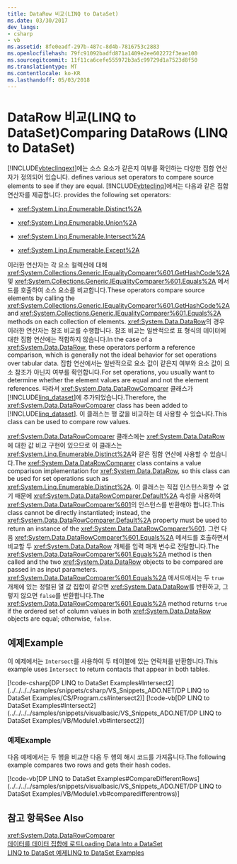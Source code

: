 ```yaml
---
title: DataRow 비교(LINQ to DataSet)
ms.date: 03/30/2017
dev_langs:
- csharp
- vb
ms.assetid: 8fe0eadf-297b-487c-8d4b-7816753c2883
ms.openlocfilehash: 79fc91092badfd871a1409e2ee602272f3eae100
ms.sourcegitcommit: 11f11ca6cefe555972b3a5c99729d1a7523d8f50
ms.translationtype: MT
ms.contentlocale: ko-KR
ms.lasthandoff: 05/03/2018
---
```

# <a name="comparing-datarows-linq-to-dataset"></a><span data-ttu-id="c2fce-102">DataRow 비교(LINQ to DataSet)</span><span class="sxs-lookup"><span data-stu-id="c2fce-102">Comparing DataRows (LINQ to DataSet)</span></span>
[!INCLUDE[vbteclinqext](../../../../includes/vbteclinqext-md.md)]<span data-ttu-id="c2fce-103">에는 소스 요소가 같은지 여부를 확인하는 다양한 집합 연산자가 정의되어 있습니다.</span><span class="sxs-lookup"><span data-stu-id="c2fce-103"> defines various set operators to compare source elements to see if they are equal.</span></span> [!INCLUDE[vbteclinq](../../../../includes/vbteclinq-md.md)]<span data-ttu-id="c2fce-104">에서는 다음과 같은 집합 연산자를 제공합니다.</span><span class="sxs-lookup"><span data-stu-id="c2fce-104"> provides the following set operators:</span></span>  
  
-   <xref:System.Linq.Enumerable.Distinct%2A>  
  
-   <xref:System.Linq.Enumerable.Union%2A>  
  
-   <xref:System.Linq.Enumerable.Intersect%2A>  
  
-   <xref:System.Linq.Enumerable.Except%2A>  
  
 <span data-ttu-id="c2fce-105">이러한 연산자는 각 요소 컬렉션에 대해 <xref:System.Collections.Generic.IEqualityComparer%601.GetHashCode%2A> 및 <xref:System.Collections.Generic.IEqualityComparer%601.Equals%2A> 메서드를 호출하여 소스 요소를 비교합니다.</span><span class="sxs-lookup"><span data-stu-id="c2fce-105">These operators compare source elements by calling the <xref:System.Collections.Generic.IEqualityComparer%601.GetHashCode%2A> and <xref:System.Collections.Generic.IEqualityComparer%601.Equals%2A> methods on each collection of elements.</span></span> <span data-ttu-id="c2fce-106"><xref:System.Data.DataRow>의 경우 이러한 연산자는 참조 비교를 수행합니다. 참조 비교는 일반적으로 표 형식의 데이터에 대한 집합 연산에는 적합하지 않습니다.</span><span class="sxs-lookup"><span data-stu-id="c2fce-106">In the case of a <xref:System.Data.DataRow>, these operators perform a reference comparison, which is generally not the ideal behavior for set operations over tabular data.</span></span> <span data-ttu-id="c2fce-107">집합 연산에서는 일반적으로 요소 값이 같은지 여부와 요소 값이 요소 참조가 아닌지 여부를 확인합니다.</span><span class="sxs-lookup"><span data-stu-id="c2fce-107">For set operations, you usually want to determine whether the element values are equal and not the element references.</span></span> <span data-ttu-id="c2fce-108">따라서 <xref:System.Data.DataRowComparer> 클래스가 [!INCLUDE[linq_dataset](../../../../includes/linq-dataset-md.md)]에 추가되었습니다.</span><span class="sxs-lookup"><span data-stu-id="c2fce-108">Therefore, the <xref:System.Data.DataRowComparer> class has been added to [!INCLUDE[linq_dataset](../../../../includes/linq-dataset-md.md)].</span></span> <span data-ttu-id="c2fce-109">이 클래스는 행 값을 비교하는 데 사용할 수 있습니다.</span><span class="sxs-lookup"><span data-stu-id="c2fce-109">This class can be used to compare row values.</span></span>  
  
 <span data-ttu-id="c2fce-110"><xref:System.Data.DataRowComparer> 클래스에는 <xref:System.Data.DataRow>에 대한 값 비교 구현이 있으므로 이 클래스는 <xref:System.Linq.Enumerable.Distinct%2A>와 같은 집합 연산에 사용할 수 있습니다.</span><span class="sxs-lookup"><span data-stu-id="c2fce-110">The <xref:System.Data.DataRowComparer> class contains a value comparison implementation for <xref:System.Data.DataRow>, so this class can be used for set operations such as <xref:System.Linq.Enumerable.Distinct%2A>.</span></span> <span data-ttu-id="c2fce-111">이 클래스는 직접 인스턴스화할 수 없기 때문에 <xref:System.Data.DataRowComparer.Default%2A> 속성을 사용하여 <xref:System.Data.DataRowComparer%601>의 인스턴스를 반환해야 합니다.</span><span class="sxs-lookup"><span data-stu-id="c2fce-111">This class cannot be directly instantiated; instead, the <xref:System.Data.DataRowComparer.Default%2A> property must be used to return an instance of the <xref:System.Data.DataRowComparer%601>.</span></span> <span data-ttu-id="c2fce-112">그런 다음 <xref:System.Data.DataRowComparer%601.Equals%2A> 메서드를 호출하면서 비교할 두 <xref:System.Data.DataRow> 개체를 입력 매개 변수로 전달합니다.</span><span class="sxs-lookup"><span data-stu-id="c2fce-112">The <xref:System.Data.DataRowComparer%601.Equals%2A> method is then called and the two <xref:System.Data.DataRow> objects to be compared are passed in as input parameters.</span></span> <span data-ttu-id="c2fce-113"><xref:System.Data.DataRowComparer%601.Equals%2A> 메서드에서는 두 `true` 개체에 있는 정렬된 열 값 집합이 같으면 <xref:System.Data.DataRow>를 반환하고, 그렇지 않으면 `false`를 반환합니다.</span><span class="sxs-lookup"><span data-stu-id="c2fce-113">The <xref:System.Data.DataRowComparer%601.Equals%2A> method returns `true` if the ordered set of column values in both <xref:System.Data.DataRow> objects are equal; otherwise, `false`.</span></span>  
  
## <a name="example"></a><span data-ttu-id="c2fce-114">예제</span><span class="sxs-lookup"><span data-stu-id="c2fce-114">Example</span></span>  
 <span data-ttu-id="c2fce-115">이 예제에서는 `Intersect`를 사용하여 두 테이블에 있는 연락처를 반환합니다.</span><span class="sxs-lookup"><span data-stu-id="c2fce-115">This example uses `Intersect` to return contacts that appear in both tables.</span></span>  
  
 [!code-csharp[DP LINQ to DataSet Examples#Intersect2](../../../../samples/snippets/csharp/VS_Snippets_ADO.NET/DP LINQ to DataSet Examples/CS/Program.cs#intersect2)]
 [!code-vb[DP LINQ to DataSet Examples#Intersect2](../../../../samples/snippets/visualbasic/VS_Snippets_ADO.NET/DP LINQ to DataSet Examples/VB/Module1.vb#intersect2)]  
  
### <a name="example"></a><span data-ttu-id="c2fce-116">예제</span><span class="sxs-lookup"><span data-stu-id="c2fce-116">Example</span></span>  
 <span data-ttu-id="c2fce-117">다음 예제에서는 두 행을 비교한 다음 두 행의 해시 코드를 가져옵니다.</span><span class="sxs-lookup"><span data-stu-id="c2fce-117">The following example compares two rows and gets their hash codes.</span></span>  
  
 [!code-vb[DP LINQ to DataSet Examples#CompareDifferentRows](../../../../samples/snippets/visualbasic/VS_Snippets_ADO.NET/DP LINQ to DataSet Examples/VB/Module1.vb#comparedifferentrows)]  
  
## <a name="see-also"></a><span data-ttu-id="c2fce-118">참고 항목</span><span class="sxs-lookup"><span data-stu-id="c2fce-118">See Also</span></span>  
 <xref:System.Data.DataRowComparer>  
 [<span data-ttu-id="c2fce-119">데이터를 데이터 집합에 로드</span><span class="sxs-lookup"><span data-stu-id="c2fce-119">Loading Data Into a DataSet</span></span>](../../../../docs/framework/data/adonet/loading-data-into-a-dataset.md)  
 [<span data-ttu-id="c2fce-120">LINQ to DataSet 예제</span><span class="sxs-lookup"><span data-stu-id="c2fce-120">LINQ to DataSet Examples</span></span>](../../../../docs/framework/data/adonet/linq-to-dataset-examples.md)
